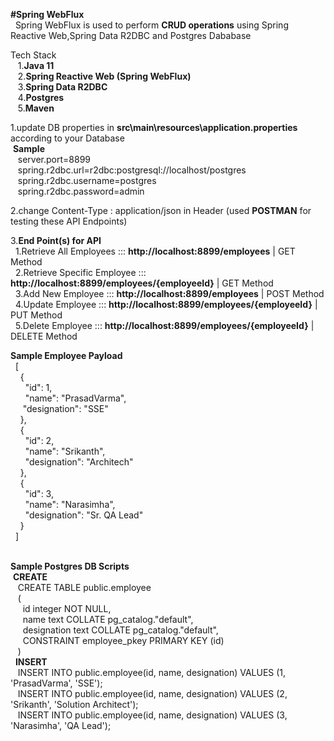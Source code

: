 **#Spring WebFlux<br/>**
&nbsp;&nbsp;Spring WebFlux is used to perform **CRUD operations** using Spring Reactive Web,Spring Data R2DBC and Postgres Dababase</br>
  
Tech Stack <br/>
&nbsp;&nbsp;&nbsp;1.**Java 11**<br/>
&nbsp;&nbsp;&nbsp;2.**Spring Reactive Web (Spring WebFlux)**<br/>
&nbsp;&nbsp;&nbsp;3.**Spring Data R2DBC**<br/>
&nbsp;&nbsp;&nbsp;4.**Postgres**<br/>
&nbsp;&nbsp;&nbsp;5.**Maven**<br/>

1.update DB properties in **src\main\resources\application.properties** according to your Database<br/>
&nbsp;**Sample**<br/>
&nbsp;&nbsp;&nbsp;server.port=8899<br/>
&nbsp;&nbsp;&nbsp;spring.r2dbc.url=r2dbc:postgresql://localhost/postgres<br/>
&nbsp;&nbsp;&nbsp;spring.r2dbc.username=postgres<br/>
&nbsp;&nbsp;&nbsp;spring.r2dbc.password=admin<br/>

2.change Content-Type : application/json  in Header (used **POSTMAN** for testing these API Endpoints)<br/>

3.**End Point(s) for API**<br/>
      &nbsp;&nbsp;1.Retrieve All Employees       	::: **http://localhost:8899/employees**             	| GET  Method  <br/>
      &nbsp;&nbsp;2.Retrieve Specific Employee  	::: **http://localhost:8899/employees/{employeeId}**   	| GET  Method  <br/> 
      &nbsp;&nbsp;3.Add New Employee            	::: **http://localhost:8899/employees**             	| POST Method  <br/> 
      &nbsp;&nbsp;4.Update Employee             	::: **http://localhost:8899/employees/{employeeId}**    | PUT Method   <br/>
      &nbsp;&nbsp;5.Delete Employee             	::: **http://localhost:8899/employees/{employeeId}**    | DELETE Method <br/>
  
  **Sample Employee Payload** <br/>
	&nbsp;&nbsp;[<br/>
		&nbsp;&nbsp;&nbsp;&nbsp;{<br/>
			&nbsp;&nbsp;&nbsp;&nbsp;&nbsp;&nbsp;"id": 1,<br/>
			&nbsp;&nbsp;&nbsp;&nbsp;&nbsp;&nbsp;"name": "PrasadVarma",<br/>
			&nbsp;&nbsp;&nbsp;&nbsp;&nbsp;"designation": "SSE"<br/>
		&nbsp;&nbsp;&nbsp;&nbsp;},<br/>
		&nbsp;&nbsp;&nbsp;&nbsp;{<br/>
			&nbsp;&nbsp;&nbsp;&nbsp;&nbsp;&nbsp;"id": 2,<br/>
			&nbsp;&nbsp;&nbsp;&nbsp;&nbsp;&nbsp;"name": "Srikanth",<br/>
			&nbsp;&nbsp;&nbsp;&nbsp;&nbsp;&nbsp;"designation": "Architech"<br/>
		&nbsp;&nbsp;&nbsp;&nbsp;},<br/>
		&nbsp;&nbsp;&nbsp;&nbsp;{<br/>
			&nbsp;&nbsp;&nbsp;&nbsp;&nbsp;&nbsp;"id": 3,<br/>
			&nbsp;&nbsp;&nbsp;&nbsp;&nbsp;&nbsp;"name": "Narasimha",<br/>
			&nbsp;&nbsp;&nbsp;&nbsp;&nbsp;&nbsp;"designation": "Sr. QA Lead"<br/>
		&nbsp;&nbsp;&nbsp;&nbsp;}<br/>
	&nbsp;&nbsp;]  
  <br/>

**Sample Postgres DB Scripts** <br/>
&nbsp;**CREATE**<br/>
&nbsp;&nbsp;&nbsp;CREATE TABLE public.employee <br/>
&nbsp;&nbsp;&nbsp;(<br/>
   &nbsp;&nbsp;&nbsp;&nbsp;&nbsp;id integer NOT NULL,<br/>
   &nbsp;&nbsp;&nbsp;&nbsp;&nbsp;name text COLLATE pg_catalog."default",<br/>
   &nbsp;&nbsp;&nbsp;&nbsp;&nbsp;designation text COLLATE pg_catalog."default",<br/>
   &nbsp;&nbsp;&nbsp;&nbsp;&nbsp;CONSTRAINT employee_pkey PRIMARY KEY (id)<br/>
&nbsp;&nbsp;&nbsp;)<br/>
&nbsp;&nbsp;**INSERT**<br/>
&nbsp;&nbsp;&nbsp;INSERT INTO public.employee(id, name, designation) 	VALUES (1, 'PrasadVarma', 'SSE');<br/>
&nbsp;&nbsp;&nbsp;INSERT INTO public.employee(id, name, designation) 	VALUES (2, 'Srikanth', 'Solution Architect');<br/>
&nbsp;&nbsp;&nbsp;INSERT INTO public.employee(id, name, designation) 	VALUES (3, 'Narasimha', 'QA Lead');<br/>

